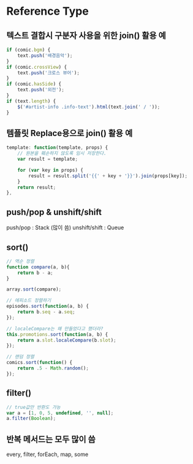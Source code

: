 # Reference Type

## 텍스트 결합시 구분자 사용을 위한 join() 활용 예
```javascript
if (comic.bgm) {
    text.push('배경음악');
}
if (comic.crossView) {
    text.push('크로스 뷰어');
}
if (comic.hasSide) {
    text.push('외전');
}
if (text.length) {
    $('#artist-info .info-text').html(text.join(' / ')); 
}
```

## 템플릿 Replace용으로 join() 활용 예
```javascript
template: function(template, props) {
    // 원본을 훼손하지 않도록 임시 저장한다.
    var result = template;

    for (var key in props) {
        result = result.split('{{' + key + '}}').join(props[key]);
    }
    return result;
},
```

## push/pop & unshift/shift

push/pop : Stack (많이 씀)
unshift/shift : Queue

## sort()

```javascript
// 역순 정렬
function compare(a, b){
	return b - a;
}

array.sort(compare);
```

```javascript
// 에피소드 정렬하기
episodes.sort(function(a, b) {
    return b.seq - a.seq;
});
```

```javascript
// localeCompare는 왜 만들었다고 했더라?
this.promotions.sort(function(a, b) {
    return a.slot.localeCompare(b.slot);
});
```

```javascript
// 랜덤 정렬
comics.sort(function() {
    return .5 - Math.random();
});
```

## filter()
```javascript
// true값만 반환도 가능
var a = [1, 0, 5, undefined, '', null];
a.filter(Boolean);
```

## 반복 메서드는 모두 많이 씀
every, filter, forEach, map, some